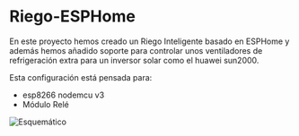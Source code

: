 # Riego-ESPHome
En este proyecto hemos creado un Riego Inteligente basado en ESPHome y además hemos añadido soporte para controlar unos ventiladores de refrigeración extra para un inversor solar como el huawei sun2000.

Esta configuración está pensada para:
- esp8266 nodemcu v3
- Módulo Relé
  
![Esquemático](https://github.com/user-attachments/assets/eb234aaf-bc91-48cd-b0d0-980e07f4a13d)
